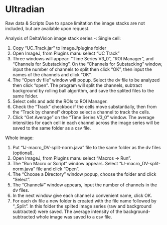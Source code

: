 # Ultradian
Raw data & Scripts
Due to space limitation the image stacks are not included, but are available upon request.

Analysis of DeltaVision image stack series -:
Single cell:
1. Copy “UC_Track.jar” to ImageJ/plugins folder
2. Open ImageJ, from Plugins manu select “UC Track”
3. Three windows will appear: “Time Series V3_0”, “ROI Manager”, and “Channels for Substacking”. On the “Channels for Substacking” window, input the number of channels to split then click “OK”, then input the names of the channels and click “OK”.
4. The “Open dv file” window will popup. Select the dv file to be analyzed then click “open”. The program will split the channels, subtract background by rolling ball algorithm, and save the splited files to the same folder.
5. Select cells and add the ROIs to ROI Manager.
6. Check the “Track” checkbox if the cells move substantially, then from the “Track by channel” dropbox select a channel to track the cells.
7. Click “Get Average” on the “Time Series V3_0” window. The average intensities for each cell in each channel across the image series will be saved to the same folder as a csv file.

Whole image: 
1. Put “IJ-macro_DV-split-norm.java” file to the same folder as the dv files (optional).
2. Open ImageJ, from Plugins manu select “Macros -> Run”.
3. The “Run Macro or Script” window appears. Select “IJ-macro_DV-split-norm.java” file and click “Open”.
4. The “Choose a Directory” window popup, choose the folder and click “Select”.
5. The “Channel#” window appears, input the number of channels in the dv files.
6. In the next window give each channel a convenient name, click OK.
7. For each dv file a new folder is created with the file name followed by “_Split”. In this folder the splited image series (raw and background subtracted) were saved. The average intensity of the background-subtracted whole image was saved to a csv file.

